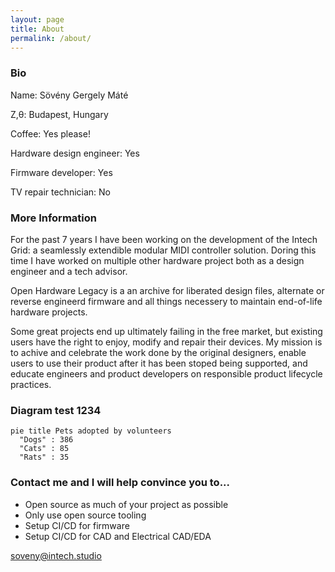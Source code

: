 ```yaml
---
layout: page
title: About
permalink: /about/
---
```

### Bio

Name: Sövény Gergely Máté

Z,θ: Budapest, Hungary

Coffee: Yes please!

Hardware design engineer: Yes

Firmware developer: Yes

TV repair technician: No

### More Information

For the past 7 years I have been working on the development of the Intech Grid: a seamlessly extendible modular MIDI controller solution. Doring this time I have worked on multiple other hardware project both as a design engineer and a tech advisor.

Open Hardware Legacy is a an archive for liberated design files, alternate or reverse engineerd firmware and all things necessery to maintain end-of-life hardware projects.

Some great projects end up ultimately failing in the free market, but existing users have the right to enjoy, modify and repair their devices. My mission is to achive and celebrate the work done by the original designers, enable users to use their product after it has been stoped being supported, and educate engineers and product developers on responsible product lifecycle practices. 

### Diagram test 1234
```mermaid!
pie title Pets adopted by volunteers
  "Dogs" : 386
  "Cats" : 85
  "Rats" : 35
```

### Contact me and I will help convince you to... 
- Open source as much of your project as possible
- Only use open source tooling
- Setup CI/CD for firmware
- Setup CI/CD for CAD and Electrical CAD/EDA

[soveny@intech.studio](mailto:soveny@intech.studio)
